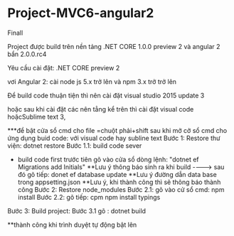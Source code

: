 # Project-MVC6-angular2
Finall

Project được build trên nền tảng .NET CORE 1.0.0 preview 2
và angular 2 bẩn 2.0.0.rc4

Yêu cầu cài đặt:
.NET CORE preview 2

vơi Angular 2:
cài node js 5.x trở lên
và npm 3.x trở trở lên

Để build code thuận tiện thì nên cài đặt visual studio 2015 update 3

hoặc sau khi cài đặt các nên tẳng kể trên thì cài đặt visual code hoặcSublime text 3, 


***để bật cửa sổ cmd cho file =chuột phải+shift
sau khi mở cở sổ cmd cho ứng dụng
buid code: với visual code hay subline text
Bước 1: Restore thư viện: dotnet restore
Bước 1.1: build code sever
+ build code first trước tiên gõ vào cửa sổ dòng lệnh: "dotnet ef Migrations add Initials" **Lưu ý thông báo sinh ra khi build
        ----> sau đó gõ tiếp: donet ef database update **Lưu ý đường dẫn data base trong appsetting.json
  **Lưu ý, khi thành công thì sẽ thông báo thành công
Bước 2: Restore node_modules
Bước 2.1: gõ vào cử sổ cmd: npm install
Bước 2.2: gõ tiếp: cpm npm install typings


Bước 3: Build project:
Bước 3.1 gõ : dotnet build

**thành công khi trình duyệt tự động bật lên




